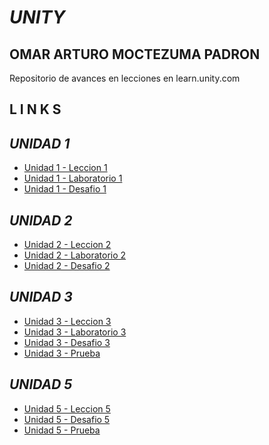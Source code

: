 # *UNITY*
## OMAR ARTURO MOCTEZUMA PADRON
Repositorio de avances en lecciones en learn.unity.com
##
##
## **L I N K S**
## ***UNIDAD 1***
 * [Unidad 1 - Leccion 1](https://github.com/oipihamed/Unity-UTNG/tree/main/Unidad1_Leccion%201)
* [Unidad 1 - Laboratorio 1](https://github.com/oipihamed/Unity-UTNG/tree/main/Unidad1_Laboratorio1)
* [Unidad 1 - Desafio 1](https://github.com/oipihamed/Unity-UTNG/blob/main/Unidad1_Desafio1_Explicacion_Video.pptx)
## ***UNIDAD 2*** 
* [Unidad 2 - Leccion 2](https://github.com/oipihamed/Unity-UTNG/tree/main/Unidad2_Leccion2)
* [Unidad 2 - Laboratorio 2](https://github.com/oipihamed/Unity-UTNG/tree/main/Unidad2_Laboratorio2)
* [Unidad 2 - Desafio 2](https://github.com/oipihamed/Unity-UTNG/tree/main/Unidad2_Desafio2)
## ***UNIDAD 3***
* [Unidad 3 - Leccion 3](https://github.com/oipihamed/Unity-UTNG/tree/main/U3_Leccion3_Export)
* [Unidad 3 - Laboratorio 3](https://github.com/oipihamed/Unity-UTNG/tree/main/U3_Laboratorio3_Export)
* [Unidad 3 - Desafio 3](https://github.com/oipihamed/Unity-UTNG/tree/main/U3_Desafio3_Export)
* [Unidad 3 - Prueba](https://user-images.githubusercontent.com/72763508/197306807-f378cae1-ce0b-41c7-865d-c216c416483d.png)
## ***UNIDAD 5***
* [Unidad 5 - Leccion 5](https://github.com/oipihamed/Unity-UTNG/tree/main/Unidad5_Leccion5_Export)
* [Unidad 5 - Desafio 5](https://github.com/oipihamed/Unity-UTNG/tree/main/Unidad5_Desafio5_Export)
* [Unidad 5 - Prueba](https://user-images.githubusercontent.com/72763508/197308001-bf168f08-9fcc-46b3-900f-8cba91b459d4.png)
